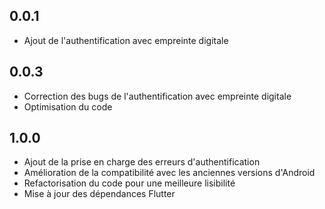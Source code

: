 ## 0.0.1

* Ajout de l'authentification avec empreinte digitale

## 0.0.3

* Correction des bugs de l'authentification avec empreinte digitale
* Optimisation du code

## 1.0.0

* Ajout de la prise en charge des erreurs d'authentification
* Amélioration de la compatibilité avec les anciennes versions d'Android
* Refactorisation du code pour une meilleure lisibilité
* Mise à jour des dépendances Flutter